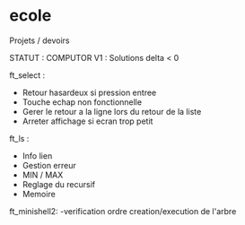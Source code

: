 # ecole
Projets / devoirs

STATUT : 
COMPUTOR V1 :
    Solutions delta < 0
    
ft_select :
  - Retour hasardeux si pression entree
  - Touche echap non fonctionnelle
  - Gerer le retour a la ligne lors du retour de la liste
  - Arreter affichage si ecran trop petit
  
ft_ls :
  - Info lien
  - Gestion erreur
  - MIN / MAX
  - Reglage du recursif
  - Memoire
  
ft_minishell2:
  -verification ordre creation/execution de l'arbre
